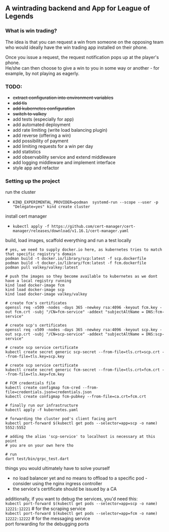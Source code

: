 ## A wintrading backend and App for League of Legends

### What is win trading?

The idea is that you can request a win from someone on the opposing
team who would ideally have the win trading app installed on their phone. 

Once you issue a request, the request notification pops up at the player's
phone. \
He/she can then choose to give a win to you in some way or another - for example, by not playing as eagerly. 

### TODO:
- ~~extract configuration into environment variables~~
- ~~add tls~~
- ~~add kubernetes configuration~~
- ~~switch to valkey~~
- add tests (especially for app)
- add automated deployment
- add rate limiting (write load balancing plugin)
- add reverse (offering a win)
- add possibility of payment
- add limiting requests for a win per day
- add statistics
- add observability service and extend middleware
- add logging middleware and implement interface
- style app and refactor

### Setting up the project

run the cluster
- `KIND_EXPERIMENTAL_PROVIDER=podman  systemd-run --scope --user -p "Delegate=yes" kind create cluster`

install cert manager
- `kubectl apply -f https://github.com/cert-manager/cert-manager/releases/download/v1.16.1/cert-manager.yaml`

build, load images, scaffold everything and run a test locally
```
# yes, we need to supply docker.io here, as kubernetes tries to match that specific registry's domain
podman build -t docker.io/library/scp:latest -f scp.dockerfile 
podman build -t docker.io/library/fcm:latest -f fcm.dockerfile 
podman pull valkey/valkey:latest

# push the images so they become available to kubernetes as we dont have a local registry running
kind load docker-image fcm
kind load docker-image scp
kind load docker-image valkey/valkey

# create fcm's certificates
openssl req -x509 -nodes -days 365 -newkey rsa:4096 -keyout fcm.key -out fcm.crt -subj "/CN=fcm-service" -addext "subjectAltName = DNS:fcm-service"

# create scp's certificates
openssl req -x509 -nodes -days 365 -newkey rsa:4096 -keyout scp.key -out scp.crt -subj "/CN=scp-service" -addext "subjectAltName = DNS:scp-service"

# create scp service certificate
kubectl create secret generic scp-secret --from-file=tls.crt=scp.crt --from-file=tls.key=scp.key

# create scp service certificate
kubectl create secret generic fcm-secret --from-file=tls.crt=fcm.crt --from-file=tls.key=fcm.key

# FCM credentials file
kubectl create configmap fcm-cred --from-file=credentials.json=credentials.json
kubectl create configmap fcm-pubkey --from-file=ca.crt=fcm.crt

# finally run our infrastructure
kubectl apply -f kubernetes.yaml

# forwarding the cluster pod's client facing port
kubectl port-forward $(kubectl get pods --selector=app=scp -o name) 5552:5552

# adding the alias 'scp-service' to localhost is necessary at this point
# you are on your own here tho

# run
dart test/bin/grpc_test.dart 
```

things you would ultimately have to solve yourself
- no load balancer yet and no means to offload to a specific pod -\
consider using the nginx ingress controller
- the service's certificate should be issued by a CA

additionally, if you want to debug the services, you'd need this: \
`kubectl port-forward $(kubectl get pods --selector=app=scp -o name) 12221:12221` # for the scraping service \
`kubectl port-forward $(kubectl get pods --selector=app=fcm -o name) 12222:12222` # for the messaging service \
port forwarding for the debugging ports



